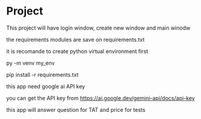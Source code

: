 # Project

This project will have login window, create new window and main winodw

the requirements modules are save on requirements.txt

it is recomande to create python virtual environment first

py -m venv my_env

pip install -r requirements.txt

this app need google ai API key

you can get the API key from https://ai.google.dev/gemini-api/docs/api-key

this app will answer question for TAT and price for tests
